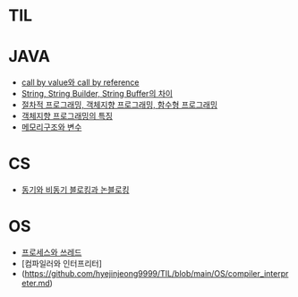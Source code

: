 # TIL

# JAVA

* [call by value와 call by reference](https://github.com/hyejinjeong9999/TIL/blob/main/JAVA/Call_by_Value_Call_by_Reference.md)
* [String, String Builder, String Buffer의 차이](https://github.com/hyejinjeong9999/TIL/blob/main/JAVA/String_StriugBuilder_StringBuffer.md)
* [절차적 프로그래밍, 객체지향 프로그래밍, 함수형 프로그래밍](https://github.com/hyejinjeong9999/TIL/blob/main/JAVA/Procedure_Object_Oriented_Functional_Programming.md)
* [객체지향 프로그래밍의 특징](https://github.com/hyejinjeong9999/TIL/blob/main/JAVA/Object_Oriented_Programming.md)
* [메모리구조와 변수](https://github.com/hyejinjeong9999/TIL/blob/main/JAVA/memory_structure_variable.md)



# CS

* [동기와 비동기 블로킹과 논블로킹](https://github.com/hyejinjeong9999/TIL/blob/main/CS/sync_asynk_blocking_nonblocking.md)

# OS
* [프로세스와 쓰레드](https://github.com/hyejinjeong9999/TIL/blob/main/OS/process_thread.md)
* [컴파일러와 인터프리터]
* (https://github.com/hyejinjeong9999/TIL/blob/main/OS/compiler_interpreter.md)
